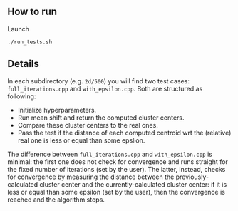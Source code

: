 
## How to run

Launch

```
./run_tests.sh
```

## Details

In each subdirectory (e.g. `2d/500`) you will find two test cases: `full_iterations.cpp` and `with_epsilon.cpp`.
Both are structured as following:

- Initialize hyperparameters.
- Run mean shift and return the computed cluster centers.
- Compare these cluster centers to the real ones.
- Pass the test if the distance of each computed centroid wrt the (relative) real one is less or equal than some epslion.

The difference between `full_iterations.cpp` and `with_epsilon.cpp` is minimal: the first one does not check for convergence and runs straight for the fixed number of iterations (set by the user). The latter, instead, checks for convergence by measuring the distance between the previously-calculated cluster center and the currently-calculated cluster center: if it is less or equal than some epsilon (set by the user), then the convergence is reached and the algorithm stops.